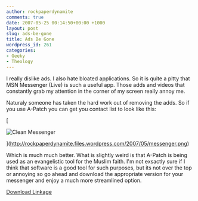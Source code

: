 ```yaml
---
author: rockpaperdynamite
comments: true
date: 2007-05-25 00:14:50+00:00 +1000
layout: post
slug: ads-be-gone
title: Ads Be Gone
wordpress_id: 261
categories:
- Geeky
- Theology
---
```


I really dislike ads. I also hate bloated applications. So it is quite a pitty that MSN Messenger (Live) is such a useful app. Those adds and videos that constantly grab my attention in the corner of my screen really annoy me.

Naturaly someone has taken the hard work out of removing the adds. So if you use A-Patch you can get you contact list to look like this:

[


![Clean Messenger](http://rockpaperdynamite.files.wordpress.com/2007/05/messenger.png)



](http://rockpaperdynamite.files.wordpress.com/2007/05/messenger.png)

Which is much much better. What is slightly weird is that A-Patch is being used as an evangelistic tool for the Muslim faith. I'm not exsactly sure if I think that software is a good tool for such purposes, but its not over the top or annoying so go ahead and download the appropriate version for your messenger and enjoy a much more streamlined option.

[Download Linkage ](http://apatch.ikhost.com/downloads.php)

